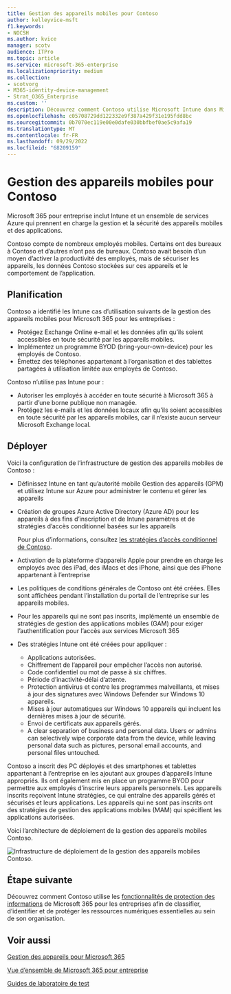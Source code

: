 ```yaml
---
title: Gestion des appareils mobiles pour Contoso
author: kelleyvice-msft
f1.keywords:
- NOCSH
ms.author: kvice
manager: scotv
audience: ITPro
ms.topic: article
ms.service: microsoft-365-enterprise
ms.localizationpriority: medium
ms.collection:
- scotvorg
- M365-identity-device-management
- Strat_O365_Enterprise
ms.custom: ''
description: Découvrez comment Contoso utilise Microsoft Intune dans Microsoft 365 pour les entreprises pour gérer ses appareils et les applications qui s’exécutent sur ces appareils.
ms.openlocfilehash: c05708729dd122332e9f387a429f31e195fdd8bc
ms.sourcegitcommit: 0b7070ec119e00e0dafe030bbfbef0ae5c9afa19
ms.translationtype: MT
ms.contentlocale: fr-FR
ms.lasthandoff: 09/29/2022
ms.locfileid: "68209159"
---
```

# <a name="mobile-device-management-for-contoso"></a>Gestion des appareils mobiles pour Contoso

Microsoft 365 pour entreprise inclut Intune et un ensemble de services Azure qui prennent en charge la gestion et la sécurité des appareils mobiles et des applications.

Contoso compte de nombreux employés mobiles. Certains ont des bureaux à Contoso et d’autres n’ont pas de bureaux. Contoso avait besoin d’un moyen d’activer la productivité des employés, mais de sécuriser les appareils, les données Contoso stockées sur ces appareils et le comportement de l’application.

## <a name="plan"></a>Planification

Contoso a identifié les Intune cas d’utilisation suivants de la gestion des appareils mobiles pour Microsoft 365 pour les entreprises :

- Protégez Exchange Online e-mail et les données afin qu’ils soient accessibles en toute sécurité par les appareils mobiles.
- Implémentez un programme BYOD (bring-your-own-device) pour les employés de Contoso.
- Émettez des téléphones appartenant à l’organisation et des tablettes partagées à utilisation limitée aux employés de Contoso.

Contoso n’utilise pas Intune pour :

- Autoriser les employés à accéder en toute sécurité à Microsoft 365 à partir d’une borne publique non managée.
- Protégez les e-mails et les données locaux afin qu’ils soient accessibles en toute sécurité par les appareils mobiles, car il n’existe aucun serveur Microsoft Exchange local.

## <a name="deploy"></a>Déployer

Voici la configuration de l’infrastructure de gestion des appareils mobiles de Contoso :

- Définissez Intune en tant qu’autorité mobile Gestion des appareils (GPM) et utilisez Intune sur Azure pour administrer le contenu et gérer les appareils
- Création de groupes Azure Active Directory (Azure AD) pour les appareils à des fins d’inscription et de Intune paramètres et de stratégies d’accès conditionnel basées sur les appareils

  Pour plus d’informations, consultez [les stratégies d’accès conditionnel de Contoso](contoso-identity.md#conditional-access-policies-for-zero-trust-identity-and-device-access).

- Activation de la plateforme d’appareils Apple pour prendre en charge les employés avec des iPad, des iMacs et des iPhone, ainsi que des iPhone appartenant à l’entreprise
- Les politiques de conditions générales de Contoso ont été créées. Elles sont affichées pendant l’installation du portail de l’entreprise sur les appareils mobiles.
- Pour les appareils qui ne sont pas inscrits, implémenté un ensemble de stratégies de gestion des applications mobiles (GAM) pour exiger l’authentification pour l’accès aux services Microsoft 365
- Des stratégies Intune ont été créées pour appliquer :
  - Applications autorisées.
  - Chiffrement de l’appareil pour empêcher l’accès non autorisé.
  - Code confidentiel ou mot de passe à six chiffres.
  - Période d’inactivité-délai d’attente.
  - Protection antivirus et contre les programmes malveillants, et mises à jour des signatures avec Windows Defender sur Windows 10 appareils.
  - Mises à jour automatiques sur Windows 10 appareils qui incluent les dernières mises à jour de sécurité.
  - Envoi de certificats aux appareils gérés.
  - A clear separation of business and personal data. Users or admins can selectively wipe corporate data from the device, while leaving personal data such as pictures, personal email accounts, and personal files untouched.

Contoso a inscrit des PC déployés et des smartphones et tablettes appartenant à l’entreprise en les ajoutant aux groupes d’appareils Intune appropriés. Ils ont également mis en place un programme BYOD pour permettre aux employés d’inscrire leurs appareils personnels. Les appareils inscrits reçoivent Intune stratégies, ce qui entraîne des appareils gérés et sécurisés et leurs applications. Les appareils qui ne sont pas inscrits ont des stratégies de gestion des applications mobiles (MAM) qui spécifient les applications autorisées.

Voici l’architecture de déploiement de la gestion des appareils mobiles Contoso.

![Infrastructure de déploiement de la gestion des appareils mobiles Contoso.](../media/contoso-mdm/contoso-mdm-fig1.png)

## <a name="next-step"></a>Étape suivante

Découvrez comment Contoso utilise les [fonctionnalités de protection des informations](contoso-info-protect.md) de Microsoft 365 pour les entreprises afin de classifier, d’identifier et de protéger les ressources numériques essentielles au sein de son organisation.

## <a name="see-also"></a>Voir aussi

[Gestion des appareils pour Microsoft 365](device-management-roadmap-microsoft-365.md)

[Vue d’ensemble de Microsoft 365 pour entreprise](microsoft-365-overview.md)

[Guides de laboratoire de test](m365-enterprise-test-lab-guides.md)

